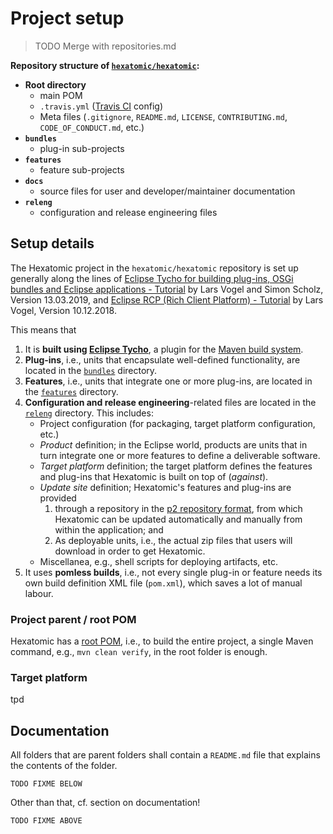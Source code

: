 # Project setup

> TODO Merge with repositories.md

**Repository structure of [`hexatomic/hexatomic`](https://github.com/hexatomic/hexatomic):**

- **Root directory**
	- main POM
	- `.travis.yml` ([Travis CI](https://travis-ci.org/) config)
	- Meta files (`.gitignore`, `README.md`, `LICENSE`, `CONTRIBUTING.md`, `CODE_OF_CONDUCT.md`, etc.)
- **`bundles`**
	- plug-in sub-projects
- **`features`**
	- feature sub-projects
- **`docs`**
	- source files for user and developer/maintainer documentation
- **`releng`**
	- configuration and release engineering files

## Setup details

The Hexatomic project in the `hexatomic/hexatomic` repository is set up generally
along the lines of [Eclipse Tycho for building plug-ins, OSGi bundles and Eclipse applications - Tutorial](http://web.archive.org/web/20190801113418/https://www.vogella.com/tutorials/EclipseTycho/article.html) by 
Lars Vogel and Simon Scholz, Version 13.03.2019, and [Eclipse RCP (Rich Client Platform) - Tutorial](http://web.archive.org/web/20190807184652/https://www.vogella.com/tutorials/EclipseRCP/article.html) by Lars Vogel, Version 10.12.2018.

This means that

1. It is **built using [Eclipse Tycho](http://web.archive.org/web/20190807185333/https://www.eclipse.org/tycho/)**, a plugin for the [Maven build system](http://web.archive.org/web/20190806000707/https://maven.apache.org/).
2. **Plug-ins**, i.e., units that encapsulate well-defined functionality, are located in the [`bundles`](https://github.com/hexatomic/hexatomic/tree/master/bundles/) directory.
3. **Features**, i.e., units that integrate one or more plug-ins, are located in the [`features`](https://github.com/hexatomic/hexatomic/tree/feature/0.1.0/features/) directory.
4. **Configuration and release engineering**-related files are located in the [`releng`](https://github.com/hexatomic/hexatomic/tree/feature/0.1.0/releng/) directory. This includes:
	- Project configuration (for packaging, target platform configuration, etc.)
	- *Product* definition; in the Eclipse world, products are units that in turn integrate one or more features to define a deliverable software.
	- *Target platform* definition; the target platform defines the features and plug-ins that Hexatomic is built on top of (*against*).
	-  *Update site* definition; Hexatomic's features and plug-ins are provided 
		1. through a repository in the [p2 repository format](http://web.archive.org/web/20190807191916/https://www.eclipse.org/equinox/p2/), from which Hexatomic can be updated automatically and manually from within the application; and
		2. As deployable units, i.e., the actual zip files that users will download in order to get Hexatomic.
	-  Miscellanea, e.g., shell scripts for deploying artifacts, etc. 
5. It uses **pomless builds**, i.e., not every single plug-in or feature needs its own build definition XML file (`pom.xml`), which saves a lot of manual labour.

### Project parent / root POM

Hexatomic has a [root POM](https://github.com/hexatomic/hexatomic/tree/master/pom.xml), i.e., to build the entire project, a single Maven command, e.g., `mvn clean verify`, in the root folder is enough.

### Target platform

tpd

## Documentation

All folders that are parent folders shall contain a `README.md` file that explains the contents of the folder.

`TODO FIXME BELOW`

Other than that, cf. section on documentation!

`TODO FIXME ABOVE`